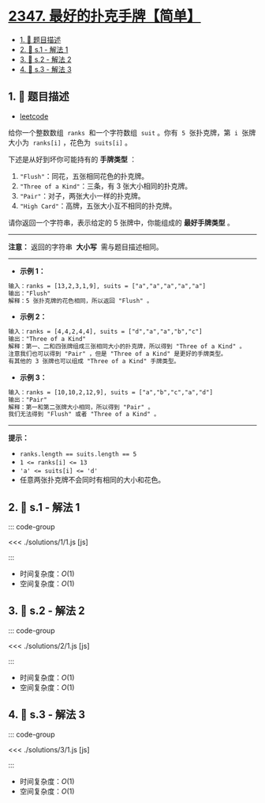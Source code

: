 # [2347. 最好的扑克手牌【简单】](https://github.com/tnotesjs/TNotes.leetcode/tree/main/notes/2347.%20%E6%9C%80%E5%A5%BD%E7%9A%84%E6%89%91%E5%85%8B%E6%89%8B%E7%89%8C%E3%80%90%E7%AE%80%E5%8D%95%E3%80%91)

<!-- region:toc -->

- [1. 📝 题目描述](#1--题目描述)
- [2. 🎯 s.1 - 解法 1](#2--s1---解法-1)
- [3. 🎯 s.2 - 解法 2](#3--s2---解法-2)
- [4. 🎯 s.3 - 解法 3](#4--s3---解法-3)

<!-- endregion:toc -->

## 1. 📝 题目描述

- [leetcode](https://leetcode.cn/problems/best-poker-hand/)

给你一个整数数组  `ranks`  和一个字符数组  `suit` 。你有  `5`  张扑克牌，第  `i`  张牌大小为  `ranks[i]` ，花色为  `suits[i]` 。

下述是从好到坏你可能持有的 **手牌类型** ：

1. `"Flush"`：同花，五张相同花色的扑克牌。
2. `"Three of a Kind"`：三条，有 3 张大小相同的扑克牌。
3. `"Pair"`：对子，两张大小一样的扑克牌。
4. `"High Card"`：高牌，五张大小互不相同的扑克牌。

请你返回一个字符串，表示给定的 5 张牌中，你能组成的 **最好手牌类型** 。

---

**注意：** 返回的字符串  **大小写**  需与题目描述相同。

---

- **示例 1：**

```txt
输入：ranks = [13,2,3,1,9], suits = ["a","a","a","a","a"]
输出："Flush"
解释：5 张扑克牌的花色相同，所以返回 "Flush" 。
```

- **示例 2：**

```txt
输入：ranks = [4,4,2,4,4], suits = ["d","a","a","b","c"]
输出："Three of a Kind"
解释：第一、二和四张牌组成三张相同大小的扑克牌，所以得到 "Three of a Kind" 。
注意我们也可以得到 "Pair" ，但是 "Three of a Kind" 是更好的手牌类型。
有其他的 3 张牌也可以组成 "Three of a Kind" 手牌类型。
```

- **示例 3：**

```txt
输入：ranks = [10,10,2,12,9], suits = ["a","b","c","a","d"]
输出："Pair"
解释：第一和第二张牌大小相同，所以得到 "Pair" 。
我们无法得到 "Flush" 或者 "Three of a Kind" 。
```

---

**提示：**

- `ranks.length == suits.length == 5`
- `1 <= ranks[i] <= 13`
- `'a' <= suits[i] <= 'd'`
- 任意两张扑克牌不会同时有相同的大小和花色。

## 2. 🎯 s.1 - 解法 1

::: code-group

<<< ./solutions/1/1.js [js]

:::

- 时间复杂度：$O(1)$
- 空间复杂度：$O(1)$

## 3. 🎯 s.2 - 解法 2

::: code-group

<<< ./solutions/2/1.js [js]

:::

- 时间复杂度：$O(1)$
- 空间复杂度：$O(1)$

## 4. 🎯 s.3 - 解法 3

::: code-group

<<< ./solutions/3/1.js [js]

:::

- 时间复杂度：$O(1)$
- 空间复杂度：$O(1)$
